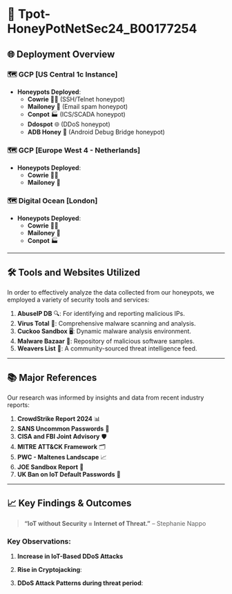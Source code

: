 # 🐝 Tpot-HoneyPotNetSec24_B00177254

## 🌐 Deployment Overview

### 🗺️ GCP [US Central 1c Instance]
- **Honeypots Deployed**:
  - **Cowrie** 🕵️‍♂️ (SSH/Telnet honeypot)
  - **Mailoney** 📧 (Email spam honeypot)
  - **Conpot** 🏭 (ICS/SCADA honeypot)
  - **Ddospot** 🌐 (DDoS honeypot)
  - **ADB Honey** 📱 (Android Debug Bridge honeypot)

### 🗺️ GCP [Europe West 4 - Netherlands]
- **Honeypots Deployed**:
  - **Cowrie** 🕵️‍♂️
  - **Mailoney** 📧

### 🗺️ Digital Ocean [London]
- **Honeypots Deployed**:
  - **Cowrie** 🕵️‍♂️
  - **Mailoney** 📧
  - **Conpot** 🏭

---

## 🛠️ Tools and Websites Utilized

In order to effectively analyze the data collected from our honeypots, we employed a variety of security tools and services:

1. **AbuseIP DB** 🔍: For identifying and reporting malicious IPs.
2. **Virus Total** 🦠: Comprehensive malware scanning and analysis.
3. **Cuckoo Sandbox** 🖥️: Dynamic malware analysis environment.
4. **Malware Bazaar** 💾: Repository of malicious software samples.
5. **Weavers List** 📜: A community-sourced threat intelligence feed.

---

## 📚 Major References

Our research was informed by insights and data from recent industry reports:

1. **CrowdStrike Report 2024** 📊
2. **SANS Uncommon Passwords** 🔑
3. **CISA and FBI Joint Advisory** 🛡️
4. **MITRE ATT&CK Framework** 🗂️
5. **PWC - Maltenes Landscape** 📈
6. **JOE Sandbox Report** 🧪
7. **UK Ban on IoT Default Passwords** 🚫

---

## 📈 Key Findings & Outcomes

> **“IoT without Security = Internet of Threat.”** – Stephanie Nappo

### Key Observations:
1. **Increase in IoT-Based DDoS Attacks**

2. **Rise in Cryptojacking**:
 
3. **DDoS Attack Patterns during threat period**:
 



